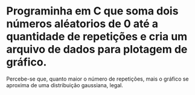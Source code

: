 # Programinha em C que soma dois números aléatorios de 0 até a quantidade de repetições e cria um arquivo de dados para plotagem de gráfico.

Percebe-se que, quanto maior o número de repetições, mais o gráfico se aproxima de uma distribuição gaussiana, legal. 
